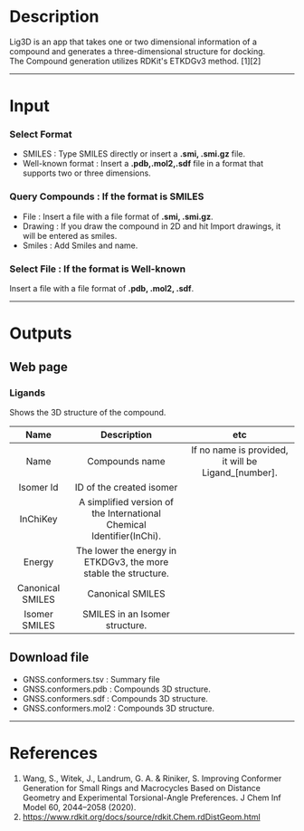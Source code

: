
# Description 

Lig3D is an app that takes one or two dimensional information of a compound and generates a three-dimensional structure for docking. \
The Compound generation utilizes RDKit's ETKDGv3 method. [1][2]


---
# Input
### Select Format
 - SMILES : Type SMILES directly or insert a <b>.smi, .smi.gz</b> file. 
 - Well-known format : Insert a <b>.pdb,.mol2,.sdf</b> file in a format that supports two or three dimensions.

### Query Compounds : If the format is SMILES
 - File : Insert a file with a file format of <b>.smi, .smi.gz</b>. 
 - Drawing : If you draw the compound in 2D and hit Import drawings, it will be entered as smiles.
 - Smiles : Add Smiles and name.

### Select File : If the format is Well-known
Insert a file with a file format of <b>.pdb, .mol2, .sdf</b>. 

---
# Outputs
## Web page
### Ligands
Shows the 3D structure of the compound.

|Name|Description|etc|
|:-:|:-:|:-:|
|Name|Compounds name|If no name is provided, it will be Ligand_[number].|
|Isomer Id|ID of the created isomer||
|InChiKey|A simplified version of the International Chemical Identifier(InChi).||
|Energy|The lower the energy in ETKDGv3, the more stable the structure.||
|Canonical SMILES|Canonical SMILES||
|Isomer SMILES|SMILES in an Isomer structure.||

## Download file
 - GNSS.conformers.tsv : Summary file
 - GNSS.conformers.pdb : Compounds 3D structure.
 - GNSS.conformers.sdf : Compounds 3D structure.
 - GNSS.conformers.mol2 : Compounds 3D structure.

---
# References
1. Wang, S., Witek, J., Landrum, G. A. & Riniker, S. Improving Conformer Generation for Small Rings and Macrocycles Based on Distance Geometry and Experimental Torsional-Angle Preferences. J Chem Inf Model 60, 2044–2058 (2020).
2. https://www.rdkit.org/docs/source/rdkit.Chem.rdDistGeom.html
